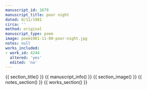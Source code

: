 ```yaml
---
manuscript_id: 1679
manuscript_title: poor night
dated: 0/11/1981
circa: ''
method: original
manuscript_type: poem
image: poem1981-11-00-poor-night.jpg
notes: null
works_included:
- work_id: 4244
  altered: 'yes'
  edited: 'no'
---
```


{{ section_title() }}
{{ manuscript_info() }}
{{ section_image() }}
{{ notes_section() }}
{{ works_section() }}
